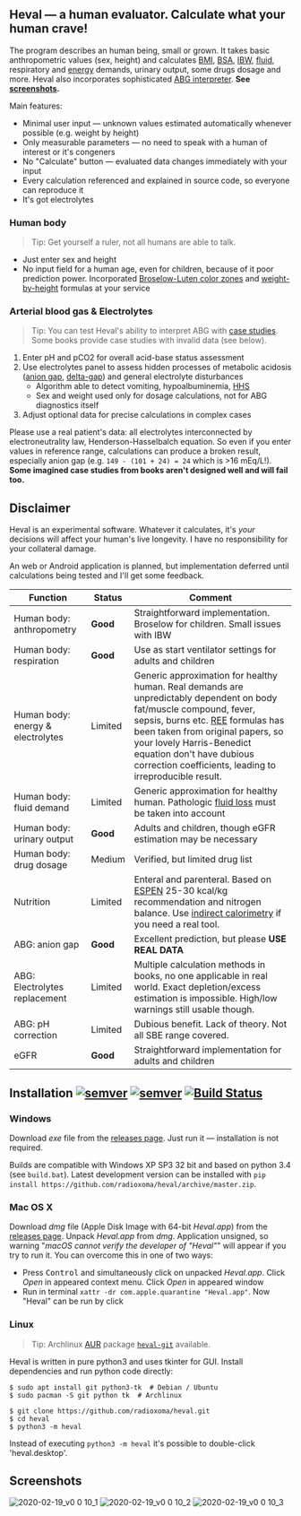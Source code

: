 ## Heval — a human evaluator. Calculate what your human crave!

The program describes an human being, small or grown. It takes basic anthropometric values (sex, height) and calculates [BMI](https://en.wikipedia.org/wiki/Body_mass_index), [BSA](https://en.wikipedia.org/wiki/Body_surface_area), [IBW](https://en.wikipedia.org/wiki/Human_body_weight#Ideal_body_weight), [fluid](https://en.wikipedia.org/wiki/Fluid_replacement), respiratory and [energy](https://en.wikipedia.org/wiki/Basal_metabolic_rate) demands, urinary output, some drugs dosage and more. Heval also incorporates sophisticated [ABG interpreter](https://en.wikipedia.org/wiki/Acid%E2%80%93base_homeostasis). **See [screenshots](https://github.com/radioxoma/heval#screenshots).**

Main features:

* Minimal user input — unknown values estimated automatically whenever possible (e.g. weight by height)
* Only measurable parameters — no need to speak with a human of interest or it's congeners
* No "Calculate" button — evaluated data changes immediately with your input
* Every calculation referenced and explained in source code, so everyone can reproduce it
* It's got electrolytes


### Human body

> Tip: Get yourself a ruler, not all humans are able to talk.

* Just enter sex and height
* No input field for a human age, even for children, because of it poor prediction power. Incorporated [Broselow-Luten color zones](https://en.wikipedia.org/wiki/Broselow_tape) and [weight-by-height](https://en.wikipedia.org/wiki/Human_body_weight#Ideal_body_weight) formulas at your service


### Arterial blood gas & Electrolytes

> Tip: You can test Heval's ability to interpret ABG with [case studies](https://web.archive.org/web/20170818090331/http://fitsweb.uchc.edu/student/selectives/TimurGraham/Case_1.html). Some books provide case studies with invalid data (see below).

1. Enter pH and pCO2 for overall acid-base status assessment
2. Use electrolytes panel to assess hidden processes of metabolic acidosis ([anion gap](https://en.wikipedia.org/wiki/Anion_gap), [delta-gap](https://en.wikipedia.org/wiki/Delta_ratio)) and general electrolyte disturbances
    * Algorithm able to detect vomiting, hypoalbuminemia, [HHS](https://en.wikipedia.org/wiki/Hyperosmolar_hyperglycemic_state)
    * Sex and weight used only for dosage calculations, not for ABG diagnostics itself
3. Adjust optional data for precise calculations in complex cases

Please use a real patient's data: all electrolytes interconnected by electroneutrality law, Henderson-Hasselbalch equation. So even if you enter values in reference range, calculations can produce a broken result, especially anion gap (e.g. `149 - (101 + 24) = 24` which is >16 mEq/L!).
**Some imagined case studies from books aren't designed well and will fail too.**



## Disclaimer
Heval is an experimental software. Whatever it calculates, it's *your* decisions will affect your human's live longevity. I have no responsibility for your collateral damage.

An web or Android application is planned, but implementation deferred until calculations being tested and I'll get some feedback.

| Function | Status | Comment |
| -------- | ------ | ------- |
| Human body: anthropometry | **Good** | Straightforward implementation. Broselow for children. Small issues with IBW |
| Human body: respiration | **Good** | Use as start ventilator settings for adults and children |
| Human body: energy & electrolytes | Limited | Generic approximation for healthy human. Real demands are unpredictably dependent on body fat/muscle compound, fever, sepsis, burns etc. [REE](https://en.wikipedia.org/wiki/Resting_metabolic_rate) formulas has been taken from original papers, so your lovely Harris-Benedict equation don't have dubious correction coefficients, leading to irreproducible result. |
| Human body: fluid demand | Limited | Generic approximation for healthy human. Pathologic [fluid loss](https://en.wikipedia.org/wiki/Volume_contraction) must be taken into account |
| Human body: urinary output | **Good** | Adults and children, though eGFR estimation may be necessary |
| Human body: drug dosage | Medium | Verified, but limited drug list |
| Nutrition | Limited | Enteral and parenteral. Based on [ESPEN](https://www.espen.org/) 25-30 kcal/kg recommendation and nitrogen balance. Use [indirect calorimetry](https://en.wikipedia.org/wiki/Indirect_calorimetry) if you need a real tool. |
| ABG: anion gap | **Good** | Excellent prediction, but please **USE REAL DATA** |
| ABG: Electrolytes replacement | Limited | Multiple calculation methods in books, no one applicable in real world. Exact depletion/excess estimation is impossible. High/low warnings still usable though. |
| ABG: pH correction | Limited | Dubious benefit. Lack of theory. Not all SBE range covered. |
| eGFR | **Good** | Straightforward implementation for adults and children |


## Installation [![semver](https://img.shields.io/github/v/release/radioxoma/heval)](https://github.com/radioxoma/heval/releases/latest/) [![semver](https://img.shields.io/github/release-date/radioxoma/heval)](https://github.com/radioxoma/heval/releases/latest/) [![Build Status](https://travis-ci.org/radioxoma/heval.svg?branch=master)](https://travis-ci.org/radioxoma/heval)

### Windows

Download *exe* file from the [releases page](https://github.com/radioxoma/heval/releases/latest/). Just run it — installation is not required.

Builds are compatible with Windows XP SP3 32 bit and based on python 3.4 (see `build.bat`). Latest development version can be installed with `pip install https://github.com/radioxoma/heval/archive/master.zip`.

### Mac OS X

Download *dmg* file (Apple Disk Image with 64-bit *Heval.app*) from the [releases page](https://github.com/radioxoma/heval/releases/latest/). Unpack *Heval.app* from *dmg*. Application unsigned, so warning "*macOS cannot verify the developer of "Heval"*" will appear if you try to run it. You can overcome this in one of two ways:

* Press <kbd>Control</kbd> and simultaneously click on unpacked *Heval.app*. Click *Open* in appeared context menu. Click *Open* in appeared window
* Run in terminal `xattr -dr com.apple.quarantine "Heval.app"`. Now "Heval" can be run by click


### Linux

> Tip: Archlinux [AUR](https://wiki.archlinux.org/index.php/Arch_User_Repository) package [`heval-git`](https://aur.archlinux.org/packages/heval-git/) available.

Heval is written in pure python3 and uses tkinter for GUI. Install dependencies and run python code directly:

    $ sudo apt install git python3-tk  # Debian / Ubuntu
    $ sudo pacman -S git python tk  # Archlinux

    $ git clone https://github.com/radioxoma/heval.git
    $ cd heval
    $ python3 -m heval

Instead of executing `python3 -m heval` it's possible to double-click 'heval.desktop'.


## Screenshots

![2020-02-19_v0 0 10_1](https://user-images.githubusercontent.com/4701641/74849673-0e404600-534a-11ea-83e2-75a03a67a07f.png)
![2020-02-19_v0 0 10_2](https://user-images.githubusercontent.com/4701641/74849686-1304fa00-534a-11ea-9373-7bfd30e39271.png)
![2020-02-19_v0 0 10_3](https://user-images.githubusercontent.com/4701641/74849895-56f7ff00-534a-11ea-94ca-3d6b609b3832.png)
